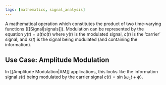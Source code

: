 ```yaml
---
tags: [mathematics, signal_analysis]
---
```

A mathematical operation which constitutes the product of two time-varying functions ([[Signal|signals]]). Modulation can be represented by the equation $y(t)=s(t)c(t)$ where $y(t)$ is the modulated signal, $c(t)$ is the ‘carrier’ signal, and $s(t)$ is the signal being modulated (and containing the information).

## Use Case: Amplitude Modulation
In [[Amplitude Modulation|AM]] applications, this looks like the information signal $s(t)$ being modulated by the carrier signal $c(t)=\sin (\omega_{c}t+\phi)$.
